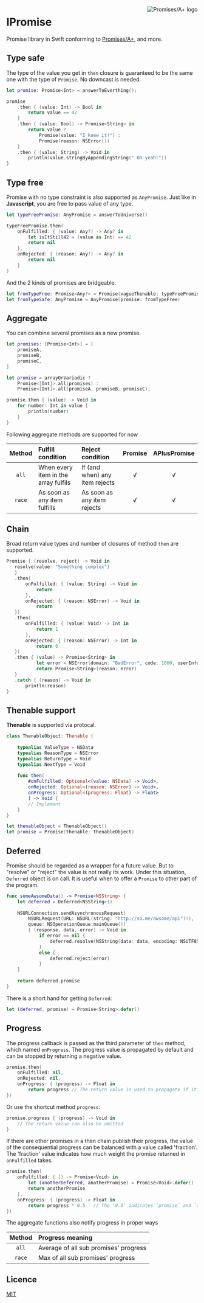 <a href="http://promises-aplus.github.com/promises-spec"><img src="https://promises-aplus.github.com/promises-spec/assets/logo-small.png" alt="Promises/A+ logo" align="right"></a>

# IPromise

Promise library in Swift conforming to [Promises/A+](http://promises-aplus.github.com/promises-spec), and more.

## Type safe

The type of the value you get in `then` closure is guaranteed to be the same one with the type of `Promise`. No downcast is needed. 

```swift
let promise: Promise<Int> = answerToEverthing();

promise
    .then { (value: Int) -> Bool in
        return value == 42
    }
    .then { (value: Bool) -> Promise<String> in
        return value ?
            Promise(value: "I knew it!") :
            Promise(reason: NSError())
    }
    .then { (value: String) -> Void in
        println(value.stringByAppendingString(" Oh yeah!"))
}
```

## Type free

Promise with no type constraint is also supported as `AnyPromise`. Just like in **Javascript**, you are free to pass value of any type.

```swift
let typeFreePromise: AnyPromise = answerToUniverse()

typeFreePromise.then(
    onFulfilled: { (value: Any?) -> Any? in
        let isItStill42 = (value as Int) == 42
        return nil
    },
    onRejected: { (reason: Any?) -> Any? in
        return nil
    }
)
```

And the 2 kinds of promises are bridgeable.

```swift
let fromTypeFree: Promise<Any?> = Promise(vagueThenable: typeFreePromise)
let fromTypeSafe: AnyPromise = AnyPromise(promise: fromTypeFree)
```

## Aggregate

You can combine several promises as a new promise.

```swift
let promises: [Promise<Int>] = [
    promiseA,
    promiseB,
    promiseC,
]

let promise = arrayOrVariadic ?
    Promise<[Int]>.all(promises) :
    Promise<[Int]>.all(promiseA, promiseB, promiseC);

promise.then { (value) -> Void in
    for number: Int in value {
        println(number)
    }
}
```

Following aggregate methods are supported for now

| Method | Fulfill condition | Reject condition | Promise | APlusPromise |
| :--:  | :-- | :-- | :--: | :--: |
| `all` | When every item in the array fulfils | If (and when) any item rejects | √ | √ |
| `race` | As soon as any item fulfills | As soon as any item rejects | √ | √ |

## Chain

Broad return value types and number of closures of method `then` are supported.

```swift
Promise { (resolve, reject) -> Void in
   resolve(value: "Something complex")
   }
   .then(
       onFulfilled: { (value: String) -> Void in
           return
       },
       onRejected: { (reason: NSError) -> Void in
           return
   })
   .then(
       onFulfilled: { (value: Void) -> Int in
           return 1
       },
       onRejected: { (reason: NSError) -> Int in
           return 0
   })
   .then { (value) -> Promise<String> in
           let error = NSError(domain: "BadError", code: 1000, userInfo: nil)
           return Promise<String>(reason: error)   
   }
   .catch { (reason) -> Void in
       println(reason)
}
```

## Thenable support

**Thenable** is supported via protocal.

```swift
class ThenableObject: Thenable {
    
    typealias ValueType = NSData
    typealias ReasonType = NSError
    typealias ReturnType = Void
    typealias NextType = Void
    
    func then(
        #onFulfilled: Optional<(value: NSData) -> Void>,
        onRejected: Optional<(reason: NSError) -> Void>,
        onProgress: Optional<(progress: Float) -> Float>
        ) -> Void {
        // Implement
    }
}

let thenableObject = ThenableObject()
let promise = Promise(thenable: thenableObject)
```

## Deferred

Promise should be regarded as a wrapper for a future value. But to "resolve" or "reject" the value is not really its work. Under this situation, `Deferred` object is on call. It is useful when to offer a `Promise` to other part of the program.

```swift
func someAwsomeData() -> Promise<NSString> {
    let deferred = Deferred<NSString>()
    
    NSURLConnection.sendAsynchronousRequest(
        NSURLRequest(URL: NSURL(string: "http://so.me/awsome/api")!),
        queue: NSOperationQueue.mainQueue())
        { (response, data, error) -> Void in
            if error == nil {
                deferred.resolve(NSString(data: data, encoding: NSUTF8StringEncoding)!)
            }
            else {
                deferred.reject(error)
            }
    }
    
    return deferred.promise
}
```
There is a short hand for getting `Deferred`:

```swift
let (deferred, promise) = Promise<String>.defer()
```

## Progress

The progress callback is passed as the third parameter of `then` method, which named `onProgress`. The progress value is propagated by default and can be stopped by returning a negative value.

```swift
promise.then(
    onFulfilled: nil,
    onRejected: nil,
    onProgress: { (progress) -> Float in
        return progress // The return value is used to propagate if it is locate in range 0.0...1.0
})
```

Or use the shortcut method `progress`:

```swift
promise.progress { (progress) -> Void in
    // The return value can also be omitted
}
```

If there are other promises in a then chain publish their progress, the value of the consequential progress can be balanced with a value called 'fraction'. The 'fraction' value indicates how much weight the promise returned in `onFulfilled` takes.

```swift
promise.then(
    onFulfilled: { () -> Promise<Void> in
        let (anotherDeferred, anotherPromise) = Promise<Void>.defer()
        return anotherPromise
    },
    onProgress: { (progress) -> Float in
        return progress * 0.5   // The '0.5' indicates `promise` and `anotherPromise` take same weight
})
```

The aggregate functions also notify progress in proper ways

| Method | Progress meaning |
| :--:  | :-- |
| `all` | Average of all sub promises' progress |
| `race` | Max of all sub promises' progress |

## Licence

[MIT](https://github.com/coppercash/IPromise/blob/master/LICENSE)

